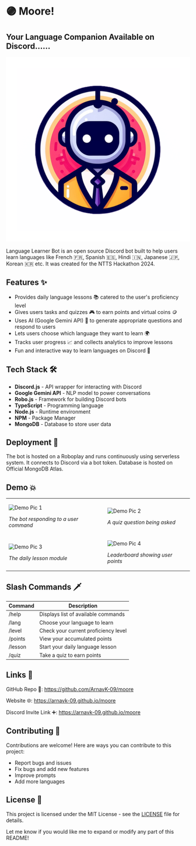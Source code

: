 # 🟣 Moore!

## Your Language Companion Available on Discord......

<p align="center">
    <img width="600" src="/Logo.png" alt="Logo">
</p>

Language Learner Bot is an open source Discord bot built to help users learn languages like French 🇫🇷, Spanish 🇪🇸, Hindi 🇮🇳, Japanese 🇯🇵, Korean 🇰🇷 etc. It was created for the NTTS Hackathon 2024.

## Features ✨

- Provides daily language lessons 📚 catered to the user's proficiency level
- Gives users tasks and quizzes 🎮 to earn points and virtual coins 🪙
- Uses AI (Google Gemini API) 🧠 to generate appropriate questions and respond to users  
- Lets users choose which language they want to learn 🌍
- Tracks user progress 📈 and collects analytics to improve lessons
- Fun and interactive way to learn languages on Discord 🎉

## Tech Stack 🛠️

- **Discord.js** - API wrapper for interacting with Discord  
- **Google Gemini API** - NLP model to power conversations
- **Robo.js** - Framework for building Discord bots 
- **TypeScript** - Programming language
- **Node.js** - Runtime environment
- **NPM** - Package Manager
- **MongoDB** - Database to store user data

## Deployment 🚀

The bot is hosted on a Roboplay and runs continuously using serverless system. It connects to Discord via a bot token. Database is hosted on Official MongoDB Atlas.

## Demo 💥

<table>
<tr>
<td>
  
  ![Demo Pic 1](images/demo1.png)
  
  *The bot responding to a user command*
  
</td>
<td>

  ![Demo Pic 2](images/demo2.png)
  
  *A quiz question being asked*
  
</td>
</tr>
<tr>
<td>

  ![Demo Pic 3](images/demo3.png)
  
  *The daily lesson module*

</td>
<td>

  ![Demo Pic 4](images/demo4.png) 
  
  *Leaderboard showing user points*
  
</td>
</tr>
</table>

## Slash Commands 🗡️

| Command | Description |
|-|-|  
| /help | Displays list of available commands |
| /lang | Choose your language to learn |
| /level | Check your current proficiency level |
| /points | View your accumulated points |
| /lesson | Start your daily language lesson |
| /quiz | Take a quiz to earn points |

## Links 🔗

GitHub Repo 📁: https://github.com/ArnavK-09/moore

Website 🌐: https://arnavk-09.github.io/moore  

Discord Invite Link ➕: https://arnavk-09.github.io/moore

## Contributing 🤝

Contributions are welcome! Here are ways you can contribute to this project: 

- Report bugs and issues
- Fix bugs and add new features
- Improve prompts
- Add more languages


## License 📝

This project is licensed under the MIT License - see the [LICENSE](LICENSE) file for details.

Let me know if you would like me to expand or modify any part of this README!
